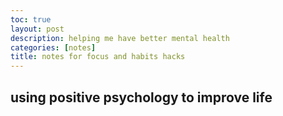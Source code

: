 ```yaml
---
toc: true
layout: post
description: helping me have better mental health
categories: [notes]
title: notes for focus and habits hacks
---
```


## using positive psychology to improve life
